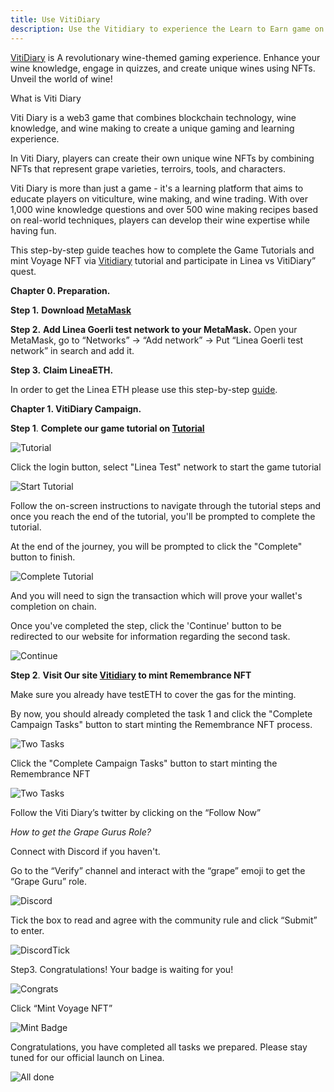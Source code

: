 ```yaml
---
title: Use VitiDiary
description: Use the Vitidiary to experience the Learn to Earn game on Linea
---
```


[VitiDiary](https://vitidiary.com) is A revolutionary wine-themed gaming experience. Enhance your wine knowledge, engage in quizzes, and create unique wines using NFTs. Unveil the world of wine!

What is Viti Diary

Viti Diary is a web3 game that combines blockchain technology, wine knowledge, and wine making to create a unique gaming and learning experience.

In Viti Diary, players can create their own unique wine NFTs by combining NFTs that represent grape varieties, terroirs, tools, and characters.

Viti Diary is more than just a game - it's a learning platform that aims to educate players on viticulture, wine making, and wine trading. With over 1,000 wine knowledge questions and over 500 wine making recipes based on real-world techniques, players can develop their wine expertise while having fun.

This step-by-step guide teaches how to complete the Game Tutorials and mint Voyage NFT via [Vitidiary](https://vitidiary.com/) tutorial and participate in Linea vs VitiDiary” quest.

**Chapter 0. Preparation.**

**Step 1.** **Download [MetaMask](https://metamask.io/download/)**

**Step 2.** **Add Linea Goerli test network to your MetaMask.** Open your MetaMask, go to “Networks” -> “Add network” -> Put “Linea Goerli test network” in search and add it.

**Step 3.** **Claim LineaETH.**

In order to get the Linea ETH please use this step-by-step [guide](https://docs.linea.build/use-linea-testnet/fund#get-test-eth-on-goerli).

**Chapter 1. VitiDiary Campaign.**

**Step 1**. **Complete our game tutorial on [Tutorial](https://tutorial.vitidiary.com)**

![Tutorial](/img/quests/vitidiary/tutorial_login.png)

Click the login button, select "Linea Test" network to start the game tutorial

![Start Tutorial](/img/quests/vitidiary/start_tutorial.png)

Follow the on-screen instructions to navigate through the tutorial steps and once you reach the end of the tutorial, you'll be prompted to complete the tutorial.

At the end of the journey, you will be prompted to click the "Complete" button to finish.

![Complete Tutorial](/img/quests/vitidiary/complete_tutorial.png)

And you will need to sign the transaction which will prove your wallet's completion on chain.

Once you've completed the step, click the 'Continue' button to be redirected to our website for information regarding the second task.

![Continue](/img/quests/vitidiary/complete_tutorial.png)

**Step 2**. **Visit Our site [Vitidiary](https://vitidiary.com/badge_minting) to mint Remembrance NFT**

Make sure you already have testETH to cover the gas for the minting.

By now, you should already completed the task 1 and click the "Complete Campaign Tasks" button to start minting the Remembrance NFT process.

![Two Tasks](/img/quests/vitidiary/two_tasks.png)

Click the "Complete Campaign Tasks" button to start minting the Remembrance NFT

![Two Tasks](/img/quests/vitidiary/viti_step2.png)

Follow the Viti Diary’s twitter by clicking on the “Follow Now”

_How to get the Grape Gurus Role?_

Connect with Discord if you haven't.

Go to the “Verify” channel and interact with the “grape” emoji to get the “Grape Guru” role.

![Discord](/img/quests/vitidiary/viti_discord.png)

Tick the box to read and agree with the community rule and click “Submit” to enter.

![DiscordTick](/img/quests/vitidiary/viti_discord_tick.png)

Step3. Congratulations! Your badge is waiting for you!

![Congrats](/img/quests/vitidiary/viti_congrats.png)

Click “Mint Voyage NFT”

![Mint Badge](/img/quests/vitidiary/viti_mint.png)

Congratulations, you have completed all tasks we prepared. Please stay tuned for our official launch on Linea.

![All done](/img/quests/vitidiary/all_completed.png)
